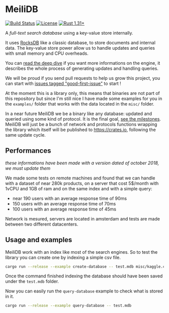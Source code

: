 # MeiliDB

[![Build Status](https://travis-ci.org/Kerollmops/MeiliDB.svg?branch=master)](https://travis-ci.org/Kerollmops/MeiliDB)
[![License](https://img.shields.io/github/license/:user/:repo.svg)](https://github.com/Kerollmops/MeiliDB)
[![Rust 1.31+](https://img.shields.io/badge/rust-1.31+-lightgray.svg)](
https://www.rust-lang.org)

A _full-text search database_ using a key-value store internally.

It uses [RocksDB](https://github.com/facebook/rocksdb) like a classic database, to store documents and internal data. The key-value store power allow us to handle updates and queries with small memory and CPU overheads.

You can [read the deep dive](deep-dive.md) if you want more informations on the engine, it describes the whole process of generating updates and handling queries.

We will be proud if you send pull requests to help us grow this project, you can start with [issues tagged "good-first-issue"](https://github.com/Kerollmops/MeiliDB/issues?q=is%3Aissue+is%3Aopen+label%3A%22good+first+issue%22) to start !

At the moment this is a library only, this means that binaries are not part of this repository but since I'm still nice I have made some examples for you in the `examples/` folder that works with the data located in the `misc/` folder.

In a near future MeiliDB we be a binary like any database: updated and queried using some kind of protocol. It is the final goal, [see the milestones](https://github.com/Kerollmops/MeiliDB/milestones). MeiliDB will just be a bunch of network and protocols functions wrapping the library which itself will be published to https://crates.io, following the same update cycle.



## Performances

_these informations have been made with a version dated of october 2018, we must update them_

We made some tests on remote machines and found that we can handle with a dataset of near 280k products, on a server that cost 5$/month with 1vCPU and 1GB of ram and on the same index and with a simple query:

- near 190 users with an average response time of 90ms
- 150 users with an average response time of 70ms
- 100 users with an average response time of 45ms

Network is mesured, servers are located in amsterdam and tests are made between two different datacenters.



## Usage and examples

MeiliDB work with an index like most of the search engines.
So to test the library you can create one by indexing a simple csv file.

```bash
cargo run --release --example create-database -- test.mdb misc/kaggle.csv
```

Once the command finished indexing the database should have been saved under the `test.mdb` folder.

Now you can easily run the `query-database` example to check what is stored in it.

```bash
cargo run --release --example query-database -- test.mdb
```

